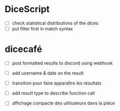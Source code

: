 # DiceScript

- [ ] check statistical distributions of the dices
- [ ] put filter first in match syntax

# dicecafé

- [ ] post formatted results to discord using webhook
- [ ] add username & date on the result

- [ ] transition pour faire apparaître les résultats

- [ ] add result type to describe function call
- [ ] affichage compacte des utilisateurs dans la pièce
